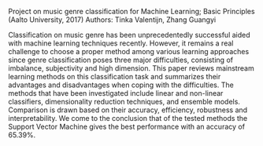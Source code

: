 Project on music genre classification for Machine Learning; Basic Principles (Aalto University, 2017)
Authors: Tinka Valentijn, Zhang Guangyi

Classification on music genre has been unprecedentedly successful aided with machine learning techniques recently. However, it remains a real challenge to choose a proper method among various learning approaches since genre classification poses three major difficulties, consisting of imbalance, subjectivity and high dimension. This paper reviews mainstream learning methods on this classification task and summarizes their advantages and disadvantages when coping with the difficulties. The methods that have been investigated include linear and non-linear classifiers, dimensionality reduction techniques, and ensemble models. Comparison is drawn based on their accuracy, efficiency, robustness and interpretability. We come to the conclusion that of the tested methods the Support Vector Machine gives the best performance with an accuracy of 65.39%.
